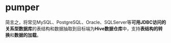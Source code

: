 # pumper
简言之，将常见MySQL、PostgreSQL、Oracle、SQLServer等**可用JDBC访问的关系型数据库**的表结构和数据抽取到目标端为**Hive数据仓库**中，支持**表结构的转换**和**数据的加载**。
